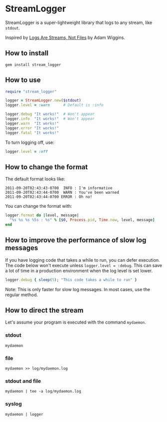 # StreamLogger

StreamLogger is a super-lightweight library that logs to any stream, like `stdout`.

Inspired by [Logs Are Streams, Not Files](http://adam.heroku.com/past/2011/4/1/logs_are_streams_not_files/) by Adam Wiggins.

## How to install

```
gem install stream_logger
```

## How to use

```ruby
require "stream_logger"

logger = StreamLogger.new($stdout)
logger.level = :warn      # Default is :info

logger.debug "It works!"  # Won't appear
logger.info  "It works!"  # Won't appear
logger.warn  "It works!"
logger.error "It works!"
logger.fatal "It works!"
```

To turn logging off, use:

```ruby
logger.level = :off
```

## How to change the format

The default format looks like:

```
2011-09-20T02:43:43-0700  INFO : I'm informative
2011-09-20T02:43:44-0700  WARN : You've been warned
2011-09-20T02:43:44-0700 ERROR : Oh no!
```

You can change the format with:

```ruby
logger.format do |level, message|
  "%s %s %s %5s : %s" % [$0, Process.pid, Time.now, level, message]
end
```

## How to improve the performance of slow log messages

If you have logging code that takes a while to run, you can defer execution.
The code below won't execute unless `logger.level = :debug`.
This can save a lot of time in a production environment when the log level is set lower.

```ruby
logger.debug { sleep(5); "This code takes a while to run" }
```

Note: This is only faster for slow log messages. In most cases, use the regular method.

## How to direct the stream

Let's assume your program is executed with the command `mydaemon`.

### stdout

```
mydaemon
```

### file

```
mydaemon >> log/mydaemon.log
```

### stdout and file

```
mydaemon | tee -a log/mydaemon.log
```

### syslog

```
mydaemon | logger
```
